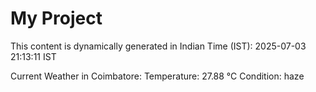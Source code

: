 # My Project

This content is dynamically generated in Indian Time (IST): 2025-07-03 21:13:11 IST


Current Weather in Coimbatore:
Temperature: 27.88 °C
Condition: haze

